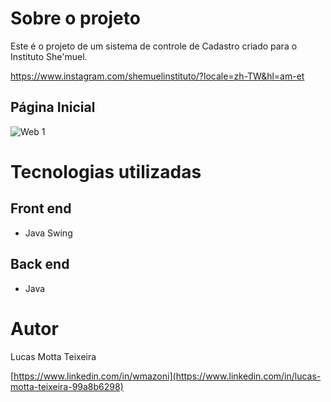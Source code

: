 # Sobre o projeto

Este é o projeto de um sistema de controle de Cadastro criado para o Instituto She'muel.

https://www.instagram.com/shemuelinstituto/?locale=zh-TW&hl=am-et

## Página Inicial
![Web 1](https://github.com/Motta360/SistemaCadastro/blob/main/Images/print.png)

# Tecnologias utilizadas
## Front end
- Java Swing

## Back end
- Java

# Autor

Lucas Motta Teixeira

[https://www.linkedin.com/in/wmazoni](https://www.linkedin.com/in/lucas-motta-teixeira-99a8b6298)
